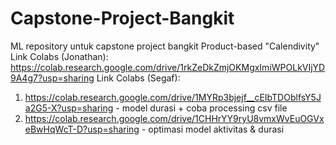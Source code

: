 # Capstone-Project-Bangkit
ML repository untuk capstone project bangkit Product-based "Calendivity"<br>
Link Colabs (Jonathan): https://colab.research.google.com/drive/1rkZeDkZmjOKMgxImiWPOLkVIjYD9A4g7?usp=sharing
Link Colabs (Segaf):  
1. https://colab.research.google.com/drive/1MYRp3bjejf__cEIbTDOblfsY5Ja2G5-X?usp=sharing - model durasi + coba processing csv file
2. https://colab.research.google.com/drive/1CHHrYY9ryU8vmxWvEuOGVxeBwHqWcT-D?usp=sharing - optimasi model aktivitas & durasi 

